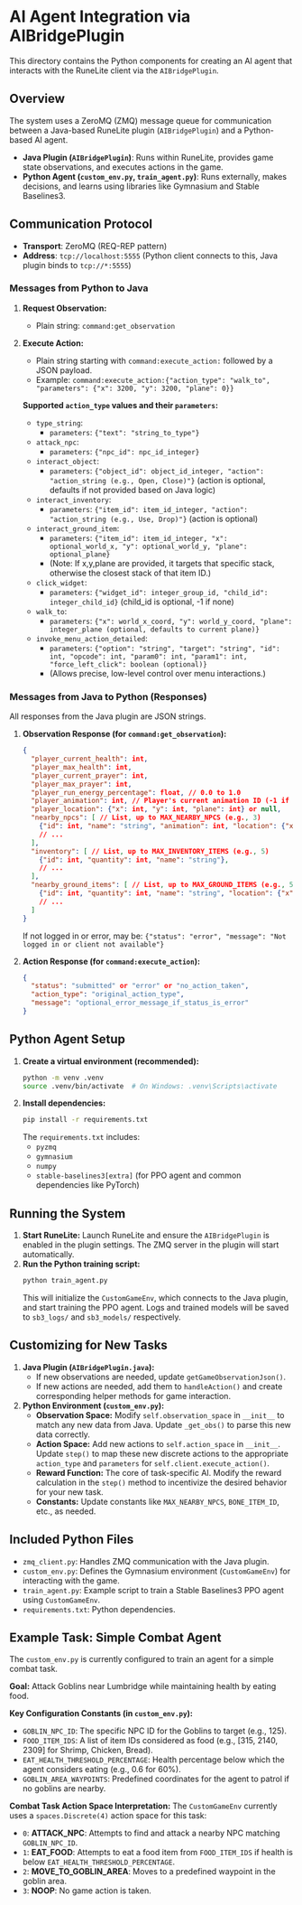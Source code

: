 # AI Agent Integration via AIBridgePlugin

This directory contains the Python components for creating an AI agent that interacts with the RuneLite client via the `AIBridgePlugin`.

## Overview

The system uses a ZeroMQ (ZMQ) message queue for communication between a Java-based RuneLite plugin (`AIBridgePlugin`) and a Python-based AI agent.

- **Java Plugin (`AIBridgePlugin`)**: Runs within RuneLite, provides game state observations, and executes actions in the game.
- **Python Agent (`custom_env.py`, `train_agent.py`)**: Runs externally, makes decisions, and learns using libraries like Gymnasium and Stable Baselines3.

## Communication Protocol

- **Transport**: ZeroMQ (REQ-REP pattern)
- **Address**: `tcp://localhost:5555` (Python client connects to this, Java plugin binds to `tcp://*:5555`)

### Messages from Python to Java

1.  **Request Observation:**
    -   Plain string: `command:get_observation`

2.  **Execute Action:**
    -   Plain string starting with `command:execute_action:` followed by a JSON payload.
    -   Example: `command:execute_action:{"action_type": "walk_to", "parameters": {"x": 3200, "y": 3200, "plane": 0}}`

    **Supported `action_type` values and their `parameters`:**
    *   `type_string`:
        *   `parameters`: `{"text": "string_to_type"}`
    *   `attack_npc`:
        *   `parameters`: `{"npc_id": npc_id_integer}`
    *   `interact_object`:
        *   `parameters`: `{"object_id": object_id_integer, "action": "action_string (e.g., Open, Close)"}` (action is optional, defaults if not provided based on Java logic)
    *   `interact_inventory`:
        *   `parameters`: `{"item_id": item_id_integer, "action": "action_string (e.g., Use, Drop)"}` (action is optional)
    *   `interact_ground_item`:
        *   `parameters`: `{"item_id": item_id_integer, "x": optional_world_x, "y": optional_world_y, "plane": optional_plane}`
        *   (Note: If x,y,plane are provided, it targets that specific stack, otherwise the closest stack of that item ID.)
    *   `click_widget`:
        *   `parameters`: `{"widget_id": integer_group_id, "child_id": integer_child_id}` (child_id is optional, -1 if none)
    *   `walk_to`:
        *   `parameters`: `{"x": world_x_coord, "y": world_y_coord, "plane": integer_plane (optional, defaults to current plane)}`
    *   `invoke_menu_action_detailed`:
        *   `parameters`: `{"option": "string", "target": "string", "id": int, "opcode": int, "param0": int, "param1": int, "force_left_click": boolean (optional)}`
        *   (Allows precise, low-level control over menu interactions.)

### Messages from Java to Python (Responses)

All responses from the Java plugin are JSON strings.

1.  **Observation Response (for `command:get_observation`):**
    ```json
    {
      "player_current_health": int,
      "player_max_health": int,
      "player_current_prayer": int,
      "player_max_prayer": int,
      "player_run_energy_percentage": float, // 0.0 to 1.0
      "player_animation": int, // Player's current animation ID (-1 if none)
      "player_location": {"x": int, "y": int, "plane": int} or null,
      "nearby_npcs": [ // List, up to MAX_NEARBY_NPCS (e.g., 3)
        {"id": int, "name": "string", "animation": int, "location": {"x": int, "y": int, "plane": int}}, 
        // ...
      ],
      "inventory": [ // List, up to MAX_INVENTORY_ITEMS (e.g., 5)
        {"id": int, "quantity": int, "name": "string"},
        // ...
      ],
      "nearby_ground_items": [ // List, up to MAX_GROUND_ITEMS (e.g., 5)
        {"id": int, "quantity": int, "name": "string", "location": {"x": int, "y": int, "plane": int}},
        // ...
      ]
    }
    ```
    If not logged in or error, may be: `{"status": "error", "message": "Not logged in or client not available"}`

2.  **Action Response (for `command:execute_action`):**
    ```json
    {
      "status": "submitted" or "error" or "no_action_taken",
      "action_type": "original_action_type",
      "message": "optional_error_message_if_status_is_error"
    }
    ```

## Python Agent Setup

1.  **Create a virtual environment (recommended):**
    ```bash
    python -m venv .venv
    source .venv/bin/activate  # On Windows: .venv\Scripts\activate
    ```
2.  **Install dependencies:**
    ```bash
    pip install -r requirements.txt
    ```
    The `requirements.txt` includes:
    - `pyzmq`
    - `gymnasium`
    - `numpy`
    - `stable-baselines3[extra]` (for PPO agent and common dependencies like PyTorch)

## Running the System

1.  **Start RuneLite:** Launch RuneLite and ensure the `AIBridgePlugin` is enabled in the plugin settings. The ZMQ server in the plugin will start automatically.
2.  **Run the Python training script:**
    ```bash
    python train_agent.py
    ```
    This will initialize the `CustomGameEnv`, which connects to the Java plugin, and start training the PPO agent. Logs and trained models will be saved to `sb3_logs/` and `sb3_models/` respectively.

## Customizing for New Tasks

1.  **Java Plugin (`AIBridgePlugin.java`):**
    *   If new observations are needed, update `getGameObservationJson()`.
    *   If new actions are needed, add them to `handleAction()` and create corresponding helper methods for game interaction.
2.  **Python Environment (`custom_env.py`):**
    *   **Observation Space:** Modify `self.observation_space` in `__init__` to match any new data from Java. Update `_get_obs()` to parse this new data correctly.
    *   **Action Space:** Add new actions to `self.action_space` in `__init__`. Update `step()` to map these new discrete actions to the appropriate `action_type` and `parameters` for `self.client.execute_action()`.
    *   **Reward Function:** The core of task-specific AI. Modify the reward calculation in the `step()` method to incentivize the desired behavior for your new task.
    *   **Constants:** Update constants like `MAX_NEARBY_NPCS`, `BONE_ITEM_ID`, etc., as needed.

## Included Python Files

-   `zmq_client.py`: Handles ZMQ communication with the Java plugin.
-   `custom_env.py`: Defines the Gymnasium environment (`CustomGameEnv`) for interacting with the game.
-   `train_agent.py`: Example script to train a Stable Baselines3 PPO agent using `CustomGameEnv`.
-   `requirements.txt`: Python dependencies.

## Example Task: Simple Combat Agent

The `custom_env.py` is currently configured to train an agent for a simple combat task.

**Goal:** Attack Goblins near Lumbridge while maintaining health by eating food.

**Key Configuration Constants (in `custom_env.py`):**
- `GOBLIN_NPC_ID`: The specific NPC ID for the Goblins to target (e.g., 125).
- `FOOD_ITEM_IDS`: A list of item IDs considered as food (e.g., [315, 2140, 2309] for Shrimp, Chicken, Bread).
- `EAT_HEALTH_THRESHOLD_PERCENTAGE`: Health percentage below which the agent considers eating (e.g., 0.6 for 60%).
- `GOBLIN_AREA_WAYPOINTS`: Predefined coordinates for the agent to patrol if no goblins are nearby.

**Combat Task Action Space Interpretation:**
The `CustomGameEnv` currently uses a `spaces.Discrete(4)` action space for this task:
- `0`: **ATTACK_NPC**: Attempts to find and attack a nearby NPC matching `GOBLIN_NPC_ID`.
- `1`: **EAT_FOOD**: Attempts to eat a food item from `FOOD_ITEM_IDS` if health is below `EAT_HEALTH_THRESHOLD_PERCENTAGE`.
- `2`: **MOVE_TO_GOBLIN_AREA**: Moves to a predefined waypoint in the goblin area.
- `3`: **NOOP**: No game action is taken.
```

